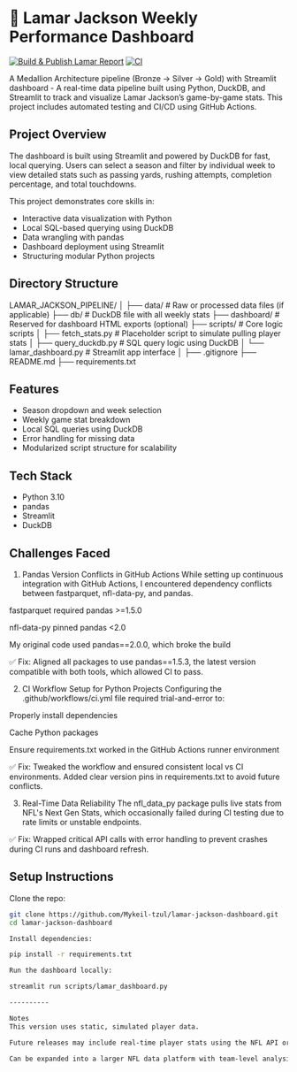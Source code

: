 # 🏈 Lamar Jackson Weekly Performance Dashboard

[![Build & Publish Lamar Report](https://github.com/Mykeil-tzul/lamar-jackson-dashboard/actions/workflows/report.yml/badge.svg)](…/actions/workflows/report.yml)
[![CI](https://github.com/Mykeil-tzul/lamar-jackson-dashboard/actions/workflows/ci.yml/badge.svg)](…/actions/workflows/ci.yml)


A Medallion Architecture pipeline (Bronze → Silver → Gold) with Streamlit dashboard - A real-time data pipeline built using Python, DuckDB, and Streamlit to track and visualize Lamar Jackson’s game-by-game stats. This project includes automated testing and CI/CD using GitHub Actions.

## Project Overview

The dashboard is built using Streamlit and powered by DuckDB for fast, local querying. Users can select a season and filter by individual week to view detailed stats such as passing yards, rushing attempts, completion percentage, and total touchdowns.

This project demonstrates core skills in:

- Interactive data visualization with Python
- Local SQL-based querying using DuckDB
- Data wrangling with pandas
- Dashboard deployment using Streamlit
- Structuring modular Python projects

## Directory Structure

LAMAR_JACKSON_PIPELINE/
│
├── data/ # Raw or processed data files (if applicable)
├── db/ # DuckDB file with all weekly stats
├── dashboard/ # Reserved for dashboard HTML exports (optional)
├── scripts/ # Core logic scripts
│ ├── fetch_stats.py # Placeholder script to simulate pulling player stats
│ ├── query_duckdb.py # SQL query logic using DuckDB
│ └── lamar_dashboard.py # Streamlit app interface
│
├── .gitignore
├── README.md
├── requirements.txt


## Features

- Season dropdown and week selection
- Weekly game stat breakdown
- Local SQL queries using DuckDB
- Error handling for missing data
- Modularized script structure for scalability

## Tech Stack

- Python 3.10
- pandas
- Streamlit
- DuckDB

## Challenges Faced

1. Pandas Version Conflicts in GitHub Actions
While setting up continuous integration with GitHub Actions, I encountered dependency conflicts between fastparquet, nfl-data-py, and pandas.

fastparquet required pandas >=1.5.0

nfl-data-py pinned pandas <2.0

My original code used pandas==2.0.0, which broke the build

✅ Fix: Aligned all packages to use pandas==1.5.3, the latest version compatible with both tools, which allowed CI to pass.

2. CI Workflow Setup for Python Projects
Configuring the .github/workflows/ci.yml file required trial-and-error to:

Properly install dependencies

Cache Python packages

Ensure requirements.txt worked in the GitHub Actions runner environment

✅ Fix: Tweaked the workflow and ensured consistent local vs CI environments. Added clear version pins in requirements.txt to avoid future conflicts.

3. Real-Time Data Reliability
The nfl_data_py package pulls live stats from NFL's Next Gen Stats, which occasionally failed during CI testing due to rate limits or unstable endpoints.

✅ Fix: Wrapped critical API calls with error handling to prevent crashes during CI runs and dashboard refresh.



## Setup Instructions

Clone the repo:

```bash
git clone https://github.com/Mykeil-tzul/lamar-jackson-dashboard.git
cd lamar-jackson-dashboard

Install dependencies:

pip install -r requirements.txt

Run the dashboard locally:

streamlit run scripts/lamar_dashboard.py

----------

Notes
This version uses static, simulated player data.

Future releases may include real-time player stats using the NFL API or scraped sources.

Can be expanded into a larger NFL data platform with team-level analysis, injury reports, and rolling stat summaries.

